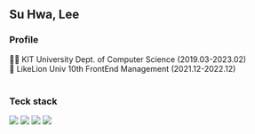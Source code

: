 
<div>
    <h2>Su Hwa, Lee</h2>
</div> 
<div>
    <h3>Profile</h3>
    <div>👩‍🎓 KIT University Dept. of Computer Science (2019.03-2023.02)</div>
    <div>🦁 LikeLion Univ 10th FrontEnd Management (2021.12-2022.12)</div>
</div>
<br/>
<div>
    <h3>Teck stack </h3>
    <img src="https://img.shields.io/badge/html-E34F26?style=for-the-badge&logo=html5&logoColor=white">
    <img src="https://img.shields.io/badge/css-1572B6?style=for-the-badge&logo=css3&logoColor=white">
    <img src="https://img.shields.io/badge/javascript-F7DF1E?style=for-the-badge&logo=javascript&logoColor=black">
    <img src="https://img.shields.io/badge/react-61DAFB?style=for-the-badge&logo=react&logoColor=black">
    <br>
</div>
<br>

